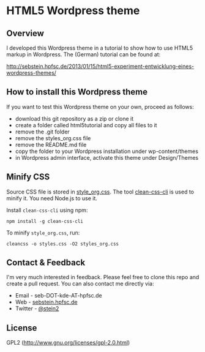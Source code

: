 # HTML5 Wordpress theme

## Overview

I developed this Wordpress theme in a tutorial to show how to use HTML5 markup
in Wordpress. The (German) tutorial can be found at:

http://sebstein.hpfsc.de/2013/01/15/html5-experiment-entwicklung-eines-wordpress-themes/

## How to install this Wordpress theme

If you want to test this Wordpress theme on your own, proceed as follows:

- download this git repository as a zip or clone it
- create a folder called html5tutorial and copy all files to it
- remove the .git folder
- remove the styles_org.css file
- remove the README.md file
- copy the folder to your Wordpress installation under wp-content/themes
- in Wordpress admin interface, activate this theme under Design/Themes

## Minify CSS

Source CSS file is stored in [style_org.css](style_org.css). The
tool [clean-css-cli](https://github.com/clean-css/clean-css-cli) is used to minify it. You need Node.js to
use it.

Install `clean-css-cli` using npm:

    npm install -g clean-css-cli

To minify `style_org.css`, run:

    cleancss -o styles.css -O2 styles_org.css

## Contact & Feedback

I'm very much interested in feedback. Please feel free to clone this repo and create a pull request. You can also
contact me directly via:

- Email - seb-DOT-kde-AT-hpfsc.de
- Web - [sebstein.hpfsc.de](http://sebstein.hpfsc.de/)
- Twitter - [@stein2](https://twitter.com/stein2)

## License

GPL2 (http://www.gnu.org/licenses/gpl-2.0.html)
